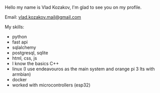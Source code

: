 Hello my name is Vlad Kozakov, I'm glad to see you on my profile.

Email: vlad.kozakov.mail@gmail.com

My skills: 
- python
- fast api
- sqlalchemy
- postgresql, sqlite
- html, css, js
- I know the basics С++
- linux (I use endeavouros as the main system and orange pi 3 lts with armbian)
- docker
- worked with microcontrollers (esp32)
